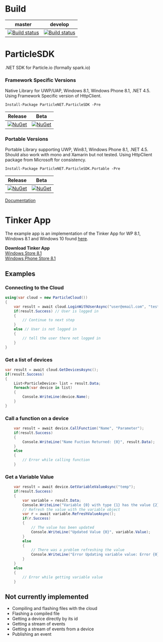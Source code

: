 # Build
| master | develop |
|--------|---------|
|[![Build status](https://ci.appveyor.com/api/projects/status/8kcdeffb0s415rmh?svg=true)](https://ci.appveyor.com/project/holtsoftware/particlesdk)|[![Build status](https://ci.appveyor.com/api/projects/status/3oa42ovdknh4i627?svg=true)](https://ci.appveyor.com/project/holtsoftware/particlesdk-qe393)|

# ParticleSDK
.NET SDK for Particle.io (formally spark.io)

### Framework Specific Versions
Native Library for UWP/UAP, Windows 8.1, Windows Phone 8.1, .NET 4.5. Using Framework Specific version of HttpClient.
```
Install-Package ParticleNET.ParticleSDK -Pre
```
| Release | Beta |
|---------|------|
|[![NuGet](https://img.shields.io/nuget/v/ParticleNET.ParticleSDK.svg)](https://www.nuget.org/packages/ParticleNET.ParticleSDK)|[![NuGet](https://img.shields.io/nuget/vpre/ParticleNET.ParticleSDK.svg)](https://www.nuget.org/packages/ParticleNET.ParticleSDK)|

### Portable Versions
Portable Library supporting UWP, Win8.1, Windows Phone 8.1, .NET 4.5. Should also work with mono and Xamarin but not tested. Using HttpClient package from Microsoft for consistency. 
```
Install-Package ParticleNET.ParticleSDK.Portable -Pre
```
| Release | Beta |
|---------|------|
|[![NuGet](https://img.shields.io/nuget/v/ParticleNET.ParticleSDK.Portable.svg)](https://www.nuget.org/packages/ParticleNET.ParticleSDK.Portable)|[![NuGet](https://img.shields.io/nuget/vpre/ParticleNET.ParticleSDK.Portable.svg)](https://www.nuget.org/packages/ParticleNET.ParticleSDK.Portable)|

[Documentation](http://particlenet.github.io/Docs/index.html)

# Tinker App
The example app is an implementation of the Tinker App for WP 8.1, Windows 8.1 and Windows 10 found [here](https://github.com/ParticleNET/Particle-Windows-app).

**Download Tinker App**<br />
[Windows Store 8.1](http://apps.microsoft.com/windows/app/f9a2a89a-1adb-49ce-abff-0da6be35aa0c)<br />
[Windows Phone Store 8.1](http://windowsphone.com/s?appid=71eaa2c4-b093-4d1a-b5d3-046e6c2f9826)

## Examples
### Connecting to the Cloud
```C#
using(var cloud = new ParticleCloud())
{
    var result = await cloud.LoginWithUserAsync("user@email.com", "test");
    if(result.Success) // User is logged in
    {
        // Continue to next step
    }
    else // User is not logged in
    {
        // tell the user there not logged in
    }
}
```
### Get a list of devices
```C#
var result = await cloud.GetDevicesAsync();
if(result.Success)
{
    List<ParticleDevice> list = result.Data;
    foreach(var device in list)
    {
        Console.WriteLine(device.Name);
    }
}
```

### Call a function on a device
```C#
    var result = await device.CallFunction("Name", "Parameter");
    if(result.Success)
    {
        Console.WriteLine("Name Fuction Returned: {0}", result.Data);
    }
    else
    {
        // Error while calling function
    }
```

### Get a Variable Value
```C#
    var result = await device.GetVariableValueAsync("temp");
    if(result.Success)
    {
        var variable = result.Data;
        Console.WriteLine("Variable {0} with type {1} has the value {2}", variable.Name, variable.Type, variable.Value);
        // Refresh the value with the variable object
        var r = await variable.RefreshValueAsync();
        if(r.Success)
        {
            // The value has been updated
            Console.WriteLine("Updated Value {0}", variable.Value);
        }
        else
        {
            // There was a problem refreshing the value
            Console.WriteLine("Error Updating variable value: Error {0} ErrorDescription {1}", r.Error, r.ErrorDescription);
        }
    }
    else
    {
        // Error while getting variable value
    }
```

## Not currently implemented
* Compiling and flashing files with the cloud
* Flashing a compiled file
* Getting a device directly by its id
* Getting a stream of events
* Getting a stream of events from a device
* Publishing an event
